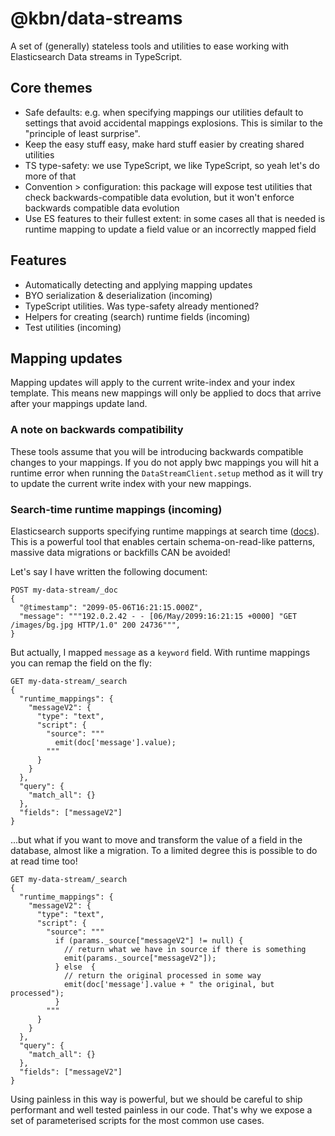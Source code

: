 # @kbn/data-streams

A set of (generally) stateless tools and utilities to ease working with Elasticsearch Data streams in TypeScript.

## Core themes

* Safe defaults: e.g. when specifying mappings our utilities default to settings that avoid accidental mappings explosions. This is similar to the "principle of least surprise".
* Keep the easy stuff easy, make hard stuff easier by creating shared utilities
* TS type-safety: we use TypeScript, we like TypeScript, so yeah let's do more of that
* Convention > configuration: this package will expose test utilities that check backwards-compatible data evolution, but it won't enforce backwards compatible data evolution
* Use ES features to their fullest extent: in some cases all that is needed is runtime mapping to update a field value or an incorrectly mapped field

## Features

* Automatically detecting and applying mapping updates
* BYO serialization & deserialization (incoming)
* TypeScript utilities. Was type-safety already mentioned?
* Helpers for creating (search) runtime fields (incoming)
* Test utilities (incoming)


## Mapping updates

Mapping updates will apply to the current write-index and your index template. This means new mappings will only be applied to docs that arrive after your mappings update land.

### A note on backwards compatibility

These tools assume that you will be introducing backwards compatible changes to your mappings. If you do not apply bwc mappings you will hit a runtime error when running the `DataStreamClient.setup` method as it will try to update the current write index with your new mappings.

### Search-time runtime mappings (incoming)

Elasticsearch supports specifying runtime mappings at search time ([docs](https://www.elastic.co/docs/manage-data/data-store/mapping/define-runtime-fields-in-search-request)). This is a powerful tool that enables certain schema-on-read-like patterns, massive data migrations or backfills CAN be avoided!

Let's say I have written the following document:

```
POST my-data-stream/_doc
{
  "@timestamp": "2099-05-06T16:21:15.000Z",
  "message": """192.0.2.42 - - [06/May/2099:16:21:15 +0000] "GET /images/bg.jpg HTTP/1.0" 200 24736""",
}
```

But actually, I mapped `message` as a `keyword` field. With runtime mappings you can remap the field on the fly:

```
GET my-data-stream/_search
{
  "runtime_mappings": {
    "messageV2": {
      "type": "text",
      "script": {
        "source": """
          emit(doc['message'].value);
        """
      }
    }
  },
  "query": {
    "match_all": {}
  },
  "fields": ["messageV2"]
}
```

...but what if you want to move and transform the value of a field in the database, almost like a migration. To a limited degree this is possible to do at read time too!

```
GET my-data-stream/_search
{
  "runtime_mappings": {
    "messageV2": {
      "type": "text",
      "script": {
        "source": """
          if (params._source["messageV2"] != null) {
            // return what we have in source if there is something
            emit(params._source["messageV2"]);
          } else  {
            // return the original processed in some way
            emit(doc['message'].value + " the original, but processed");
          }
        """
      }
    }
  },
  "query": {
    "match_all": {}
  },
  "fields": ["messageV2"]
}
```

Using painless in this way is powerful, but we should be careful to ship performant and well tested painless in our code. That's why we expose a set of parameterised scripts for the most common use cases.